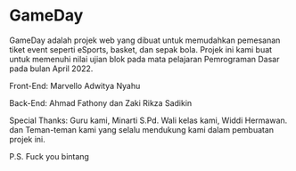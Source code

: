 # GameDay

  GameDay adalah projek web yang dibuat untuk memudahkan pemesanan tiket event seperti eSports, basket, dan sepak bola.
Projek ini kami buat untuk memenuhi nilai ujian blok pada mata pelajaran Pemrograman Dasar pada bulan April 2022.

Front-End: Marvello Adwitya Nyahu

Back-End: Ahmad Fathony dan Zaki Rikza Sadikin
          
Special Thanks:
  Guru kami, Minarti S.Pd.
  Wali kelas kami, Widdi Hermawan.
  dan Teman-teman kami yang selalu mendukung kami dalam pembuatan projek ini.



P.S. Fuck you bintang
